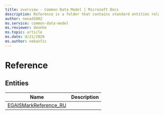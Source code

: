 ```yaml
---
title: overview - Common Data Model | Microsoft Docs
description: Reference is a folder that contains standard entities related to the Common Data Model.
author: nenad1002
ms.service: common-data-model
ms.reviewer: deonhe
ms.topic: article
ms.date: 4/21/2020
ms.author: nebanfic
---
```


# Reference


## Entities

|Name|Description|
|---|---|
|[EGAISMarkReference_RU](EGAISMarkReference_RU.md)||
